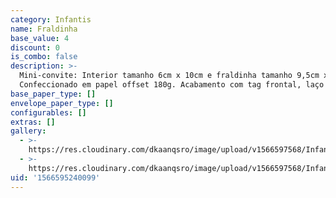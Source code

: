 ```yaml
---
category: Infantis
name: Fraldinha
base_value: 4
discount: 0
is_combo: false
description: >-
  Mini-convite: Interior tamanho 6cm x 10cm e fraldinha tamanho 9,5cm x 7cm.
  Confeccionado em papel offset 180g. Acabamento com tag frontal, laço e ilhós.
base_paper_type: []
envelope_paper_type: []
configurables: []
extras: []
gallery:
  - >-
    https://res.cloudinary.com/dkaanqsro/image/upload/v1566597568/Infantis/Convite_fraldinha_1_dft0uw.jpg
  - >-
    https://res.cloudinary.com/dkaanqsro/image/upload/v1566597568/Infantis/Convite_fraldinha_2_mkqqii.jpg
uid: '1566595240099'
---
```


